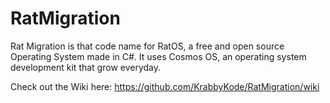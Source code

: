 # RatMigration

Rat Migration is that code name for RatOS, a free and open source Operating System made in C#. It uses Cosmos OS, an operating system development kit that grow everyday. 

Check out the Wiki here: https://github.com/KrabbyKode/RatMigration/wiki
